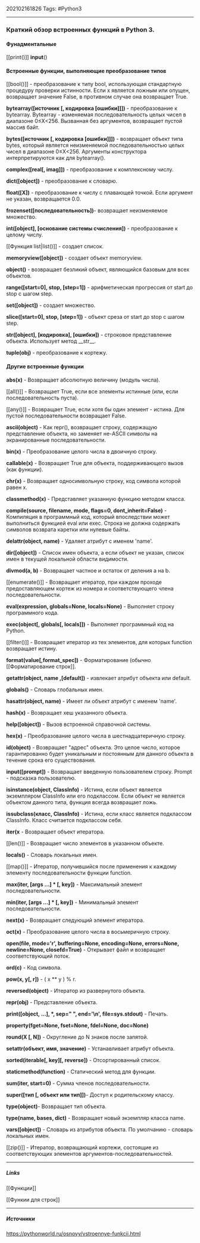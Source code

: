 202102161826
Tags: #Python3 
___
### Краткий обзор встроенных функций в Python 3.
#### Фунадментальные
[[print()]]
**input**()
#### Встроенные функции, выполняющие преобразование типов
[[bool()]] - преобразование к типу bool, использующая стандартную процедуру проверки истинности. Если х является ложным или опущен, возвращает значение False, в противном случае она возвращает True.

**bytearray(\[источник \[, кодировка \[ошибки\]\]\])** - преобразование к bytearray. Bytearray - изменяемая последовательность целых чисел в диапазоне 0≤X<256. Вызванная без аргументов, возвращает пустой массив байт.

**bytes(\[источник \[, кодировка \[ошибки\]\]\])** - возвращает объект типа bytes, который является неизменяемой последовательностью целых чисел в диапазоне 0≤X<256. Аргументы конструктора интерпретируются как для bytearray().

**complex(\[real\[, imag\]\])** - преобразование к комплексному числу.

**dict(\[object\])**  - преобразование к словарю.

**float(\[X\])** - преобразование к числу с плавающей точкой. Если аргумент не указан, возвращается 0.0.

**frozenset(\[последовательность\])**- возвращает неизменяемое множество.

**int(\[object\], \[основание системы счисления\])** - преобразование к целому числу.

[[Функция list|list()]] - создает список.

**memoryview(\[object\])** - создает объект memoryview.

**object()** - возвращает безликий объект, являющийся базовым для всех объектов.

**range(\[start=0\], stop, \[step=1\])** - арифметическая прогрессия от start до stop с шагом step.

**set(\[object\])** - создает множество.

**slice(\[start=0\], stop, \[step=1\])** - объект среза от start до stop с шагом step.

**str(\[object\], \[кодировка\], \[ошибки\])** - строковое представление объекта. Использует метод \_\_str\_\_.

**tuple(obj)** - преобразование к кортежу.

#### Другие встроенные функции

**abs(x)** - Возвращает абсолютную величину (модуль числа).

[[all()]] - Возвращает True, если все элементы истинные (или, если последовательность пуста).

[[any()]] - Возвращает True, если хотя бы один элемент - истина. Для пустой последовательности возвращает False.

**ascii(object)** - Как repr(), возвращает строку, содержащую представление объекта, но заменяет не-ASCII символы на экранированные последовательности.

**bin(x)** - Преобразование целого числа в двоичную строку.

**callable(x)** - Возвращает True для объекта, поддерживающего вызов (как функции).

**chr(x)** - Возвращает односимвольную строку, код символа которой равен x.

**classmethod(x)** - Представляет указанную функцию методом класса.

**compile(source, filename, mode, flags=0, dont\_inherit=False)** - Компиляция в программный код, который впоследствии может выполниться функцией eval или exec. Строка не должна содержать символов возврата каретки или нулевые байты.

**delattr(object, name)** - Удаляет атрибут с именем 'name'.

**dir(\[object\])** - Список имен объекта, а если объект не указан, список имен в текущей локальной области видимости.

**divmod(a, b)** - Возвращает частное и остаток от деления a на b.

[[enumerate()]] - Возвращает итератор, при каждом проходе предоставляющем кортеж из номера и соответствующего члена последовательности.

**eval(expression, globals=None, locals=None)** - Выполняет строку программного кода.

**exec(object\[, globals\[, locals\]\])** - Выполняет программный код на Python.

[[filter()]] - Возвращает итератор из тех элементов, для которых function возвращает истину.

**format(value\[,format\_spec\])** - Форматирование (обычно [[Форматирование строк]].

**getattr(object, name ,\[default\])** - извлекает атрибут объекта или default.

**globals()** - Словарь глобальных имен.

**hasattr(object, name)** - Имеет ли объект атрибут с именем 'name'.

**hash(x)** - Возвращает хеш указанного объекта.

**help(\[object\])** - Вызов встроенной справочной системы.

**hex(х)** - Преобразование целого числа в шестнадцатеричную строку.

**id(object)** - Возвращает "адрес" объекта. Это целое число, которое гарантированно будет уникальным и постоянным для данного объекта в течение срока его существования.

**input(\[prompt\])** - Возвращает введенную пользователем строку. Prompt - подсказка пользователю.

**isinstance(object, ClassInfo)** - Истина, если объект является экземпляром ClassInfo или его подклассом. Если объект не является объектом данного типа, функция всегда возвращает ложь.

**issubclass(класс, ClassInfo)** - Истина, если класс является подклассом ClassInfo. Класс считается подклассом себя.

**iter(x** - Возвращает объект итератора.

[[len()]] - Возвращает число элементов в указанном объекте.

**locals()** - Словарь локальных имен.

[[map()]] - Итератор, получившийся после применения к каждому элементу последовательности функции function.

**max(iter, \[args ...\] \* \[, key\])** - Максимальный элемент последовательности.

**min(iter, \[args ...\] \* \[, key\])** - Минимальный элемент последовательности.

**next(x)** - Возвращает следующий элемент итератора.

**oct(х)** - Преобразование целого числа в восьмеричную строку.

**open(file, mode='r', buffering=None, encoding=None, errors=None, newline=None, closefd=True)** - Открывает файл и возвращает соответствующий поток.

**ord(с)** - Код символа.

**pow(x, y\[, r\])** - ( x \*\* y ) % r.

**reversed(object)** - Итератор из развернутого объекта.

**repr(obj)** - Представление объекта.

**print(\[object, ...\], \*, sep=" ", end='\\n', file=sys.stdout)** - Печать.

**property(fget=None, fset=None, fdel=None, doc=None)**

**round(X \[, N\])** - Округление до N знаков после запятой.

**setattr(объект, имя, значение)** - Устанавливает атрибут объекта.

**sorted(iterable\[, key\]\[, reverse\])** - Отсортированный список.

**staticmethod(function)** - Статический метод для функции.

**sum(iter, start=0)** - Сумма членов последовательности.

**super(\[тип \[, объект или тип\]\])**- Доступ к родительскому классу.

**type(object)**- Возвращает тип объекта.

**type(name, bases, dict)** - Возвращает новый экземпляр класса name.

**vars(\[object\])** - Словарь из атрибутов объекта. По умолчанию - словарь локальных имен.

[[zip()]] - Итератор, возвращающий кортежи, состоящие из соответствующих элементов аргументов-последовательностей.


___
##### Links
[[Функции]]

[[Функии для строк]]



---
##### Источники
https://pythonworld.ru/osnovy/vstroennye-funkcii.html
